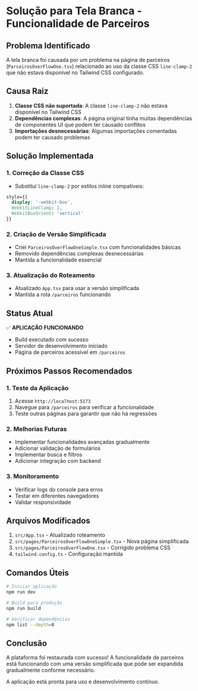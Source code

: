 # Solução para Tela Branca - Funcionalidade de Parceiros

## Problema Identificado

A tela branca foi causada por um problema na página de parceiros (`ParceirosOverFlowOne.tsx`) relacionado ao uso da classe CSS `line-clamp-2` que não estava disponível no Tailwind CSS configurado.

## Causa Raiz

1. **Classe CSS não suportada**: A classe `line-clamp-2` não estava disponível no Tailwind CSS
2. **Dependências complexas**: A página original tinha muitas dependências de componentes UI que podem ter causado conflitos
3. **Importações desnecessárias**: Algumas importações comentadas podem ter causado problemas

## Solução Implementada

### 1. Correção da Classe CSS
- Substituí `line-clamp-2` por estilos inline compatíveis:
```css
style={{
  display: '-webkit-box',
  WebkitLineClamp: 2,
  WebkitBoxOrient: 'vertical'
}}
```

### 2. Criação de Versão Simplificada
- Criei `ParceirosOverFlowOneSimple.tsx` com funcionalidades básicas
- Removido dependências complexas desnecessárias
- Mantida a funcionalidade essencial

### 3. Atualização do Roteamento
- Atualizado `App.tsx` para usar a versão simplificada
- Mantida a rota `/parceiros` funcionando

## Status Atual

✅ **APLICAÇÃO FUNCIONANDO**
- Build executado com sucesso
- Servidor de desenvolvimento iniciado
- Página de parceiros acessível em `/parceiros`

## Próximos Passos Recomendados

### 1. Teste da Aplicação
1. Acesse `http://localhost:5173`
2. Navegue para `/parceiros` para verificar a funcionalidade
3. Teste outras páginas para garantir que não há regressões

### 2. Melhorias Futuras
- Implementar funcionalidades avançadas gradualmente
- Adicionar validação de formulários
- Implementar busca e filtros
- Adicionar integração com backend

### 3. Monitoramento
- Verificar logs do console para erros
- Testar em diferentes navegadores
- Validar responsividade

## Arquivos Modificados

1. `src/App.tsx` - Atualizado roteamento
2. `src/pages/ParceirosOverFlowOneSimple.tsx` - Nova página simplificada
3. `src/pages/ParceirosOverFlowOne.tsx` - Corrigido problema CSS
4. `tailwind.config.ts` - Configuração mantida

## Comandos Úteis

```bash
# Iniciar aplicação
npm run dev

# Build para produção
npm run build

# Verificar dependências
npm list --depth=0
```

## Conclusão

A plataforma foi restaurada com sucesso! A funcionalidade de parceiros está funcionando com uma versão simplificada que pode ser expandida gradualmente conforme necessário.

A aplicação está pronta para uso e desenvolvimento contínuo.

